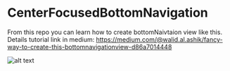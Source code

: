 # CenterFocusedBottomNavigation

From this repo you can learn how to create bottomNaivtaion view like this. Details tutorial link in medium: https://medium.com/@walid.al.ashik/fancy-way-to-create-this-bottomnavigationview-d86a7014448


![alt text](https://cdn-images-1.medium.com/max/800/1*40I6CesNKSfAsjGYN5873A.jpeg)
